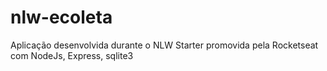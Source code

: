 # nlw-ecoleta
Aplicação desenvolvida durante o NLW Starter promovida pela Rocketseat com NodeJs, Express, sqlite3
